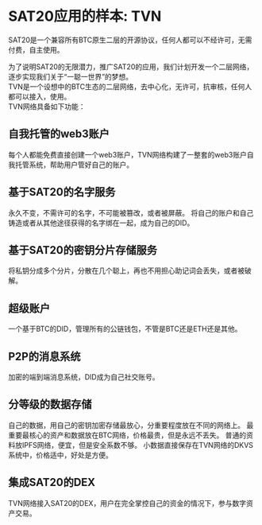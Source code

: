 SAT20应用的样本: TVN
====

SAT20是一个兼容所有BTC原生二层的开源协议，任何人都可以不经许可，无需付费，自主使用。  

为了说明SAT20的无限潜力，推广SAT20的应用，我们计划开发一个二层网络，逐步实现我们关于“一聪一世界”的梦想。  
TVN是一个设想中的BTC生态的二层网络，去中心化，无许可，抗审核，任何人都可以接入，使用。  
TVN网络具备如下功能：  

自我托管的web3账户
----
每个人都能免费直接创建一个web3账户，TVN网络构建了一整套的web3账户自我托管系统，帮助用户管好自己的账户。


基于SAT20的名字服务
----
永久不变，不需许可的名字，不可能被篡改，或者被屏蔽。
将自己的账户和自己铸造或者从其他途径获得的名字绑在一起，成为自己的DID。


基于SAT20的密钥分片存储服务
----
将私钥分成多个分片，分散在几个聪上，再也不用担心助记词会丢失，或者被破解。


超级账户
----
一个基于BTC的DID，管理所有的公链钱包，不管是BTC还是ETH还是其他。


P2P的消息系统
----
加密的端到端消息系统，DID成为自己社交账号。


分等级的数据存储
----
自己的数据，用自己的密钥加密存储最放心，分重要程度放在不同的网络上。
最重要最核心的资产和数据放在BTC网络，价格最贵，但是永远不丢失。
普通的资料放IPFS网络，便宜，但是安全系数不够。
小数据直接保存在TVN网络的DKVS系统中，价格适中，好处是方便。


集成SAT20的DEX
----
TVN网络接入SAT20的DEX，用户在完全掌控自己的资金的情况下，参与数字资产交易。
